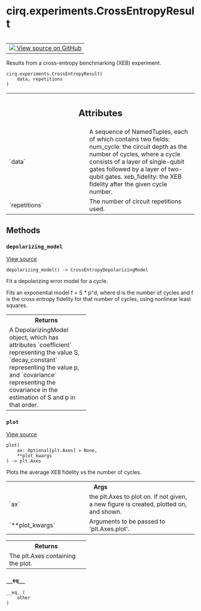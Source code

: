 <div itemscope itemtype="http://developers.google.com/ReferenceObject">
<meta itemprop="name" content="cirq.experiments.CrossEntropyResult" />
<meta itemprop="path" content="Stable" />
<meta itemprop="property" content="__eq__"/>
<meta itemprop="property" content="__init__"/>
<meta itemprop="property" content="depolarizing_model"/>
<meta itemprop="property" content="plot"/>
</div>

# cirq.experiments.CrossEntropyResult

<!-- Insert buttons and diff -->

<table class="tfo-notebook-buttons tfo-api" align="left">

<td>
  <a target="_blank" href="https://github.com/quantumlib/cirq/tree/master/cirq/experiments/cross_entropy_benchmarking.py">
    <img src="https://www.tensorflow.org/images/GitHub-Mark-32px.png" />
    View source on GitHub
  </a>
</td>
</table>



Results from a cross-entropy benchmarking (XEB) experiment.

<pre class="devsite-click-to-copy prettyprint lang-py tfo-signature-link">
<code>cirq.experiments.CrossEntropyResult(
    data, repetitions
)
</code></pre>



<!-- Placeholder for "Used in" -->




<!-- Tabular view -->
 <table class="responsive fixed orange">
<colgroup><col width="214px"><col></colgroup>
<tr><th colspan="2"><h2 class="add-link">Attributes</h2></th></tr>

<tr>
<td>
`data`
</td>
<td>
A sequence of NamedTuples, each of which contains two fields:
num_cycle: the circuit depth as the number of cycles, where
a cycle consists of a layer of single-qubit gates followed
by a layer of two-qubit gates.
xeb_fidelity: the XEB fidelity after the given cycle number.
</td>
</tr><tr>
<td>
`repetitions`
</td>
<td>
The number of circuit repetitions used.
</td>
</tr>
</table>



## Methods

<h3 id="depolarizing_model"><code>depolarizing_model</code></h3>

<a target="_blank" href="https://github.com/quantumlib/cirq/tree/master/cirq/experiments/cross_entropy_benchmarking.py">View source</a>

<pre class="devsite-click-to-copy prettyprint lang-py tfo-signature-link">
<code>depolarizing_model() -> CrossEntropyDepolarizingModel
</code></pre>

Fit a depolarizing error model for a cycle.

Fits an exponential model f = S * p^d, where d is the number of cycles
and f is the cross entropy fidelity for that number of cycles,
using nonlinear least squares.

<!-- Tabular view -->
 <table class="responsive fixed orange">
<colgroup><col width="214px"><col></colgroup>
<tr><th colspan="2">Returns</th></tr>
<tr class="alt">
<td colspan="2">
A DepolarizingModel object, which has attributes `coefficient`
representing the value S, `decay_constant` representing the value
p, and `covariance` representing the covariance in the estimation
of S and p in that order.
</td>
</tr>

</table>



<h3 id="plot"><code>plot</code></h3>

<a target="_blank" href="https://github.com/quantumlib/cirq/tree/master/cirq/experiments/cross_entropy_benchmarking.py">View source</a>

<pre class="devsite-click-to-copy prettyprint lang-py tfo-signature-link">
<code>plot(
    ax: Optional[plt.Axes] = None,
    **plot_kwargs
) -> plt.Axes
</code></pre>

Plots the average XEB fidelity vs the number of cycles.


<!-- Tabular view -->
 <table class="responsive fixed orange">
<colgroup><col width="214px"><col></colgroup>
<tr><th colspan="2">Args</th></tr>

<tr>
<td>
`ax`
</td>
<td>
the plt.Axes to plot on. If not given, a new figure is created,
plotted on, and shown.
</td>
</tr><tr>
<td>
`**plot_kwargs`
</td>
<td>
Arguments to be passed to 'plt.Axes.plot'.
</td>
</tr>
</table>



<!-- Tabular view -->
 <table class="responsive fixed orange">
<colgroup><col width="214px"><col></colgroup>
<tr><th colspan="2">Returns</th></tr>
<tr class="alt">
<td colspan="2">
The plt.Axes containing the plot.
</td>
</tr>

</table>



<h3 id="__eq__"><code>__eq__</code></h3>

<pre class="devsite-click-to-copy prettyprint lang-py tfo-signature-link">
<code>__eq__(
    other
)
</code></pre>






